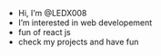 -  Hi, I’m @LEDX008
-  I’m interested in web developement
-  fun of react js
-  check my projects and  have fun



<!---
LEDX008/LEDX008 is a ✨ special ✨ repository because its `README.md` (this file) appears on your GitHub profile.
You can click the Preview link to take a look at your changes.
--->
